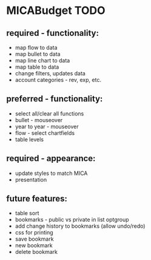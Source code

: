 # MICABudget TODO

## required - functionality:
* map flow to data
* map bullet to data
* map line chart to data
* map table to data
* change filters, updates data
* account categories - rev, exp, etc.

## preferred - functionality:
* select all/clear all functions
* bullet - mouseover
* year to year - mouseover
* flow - select chartfields
* table levels

## required - appearance:
* update styles to match MICA
* presentation

## future features:
* table sort
* bookmarks - public vs private in list optgroup
* add change history to bookmarks (allow undo/redo)
* css for printing
* save bookmark
* new bookmark
* delete bookmark

